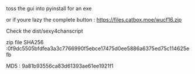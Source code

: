 toss the gui into pyinstall for an exe

or if youre lazy the complete button :   https://files.catbox.moe/wucf16.zip 

Check the dist/sexy4chanscript

zip file SHA256 :0f9dc5505bfdfea3a3c7766990f5ebce17475d0ee5886a6375ed75c114625efb

MD5 : 9a81b93556ca83d61393ae61ee1921f1
